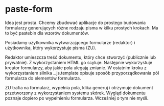 # paste-form

Idea jest prosta. Chcemy zbudować aplikacje do prostego budowania formularzy generujących różne rodzaju pisma w kilku prostych krokach. Ma to być pastebin dla wzorów dokumentów.

Posiadamy użytkownika wytwarzającego formularze (redaktor) i użytkownika, który wykorzystuje pisma (ZU).

Redaktor umieszcza treść dokumentu, który chce stworzyć (publicznie lub prywatnie). Z wykorzystaniem HTML go scyluje. Następnie wykorzystuje kreator formularzy, aby jakie pola ulegają zmianie. W ostatnim kroku z wykorzystaniem silnika _.js.template opisuje sposób przyporządkowania pól formularza do elementów formularza. 

ZU trafia na formularz, wypełnia pola, klika generuj i otrzymuje dokument przetworzony z wykorzystaniem systemu skórek. Wygląd dokumentu poznaje dopiero po wypełnieniu formularza. Wcześniej o tym nie myśli. 
